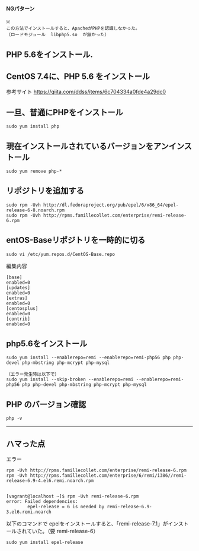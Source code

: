 #### NGパターン
```
※
この方法でインストールすると、ApacheがPHPを認識しなかった。
（ロードモジュール  libphp5.so  が無かった）
```

## PHP 5.6をインストール.

## CentOS 7.4に、PHP 5.6 をインストール
参考サイト
<https://qiita.com/ddss/items/6c704334a0fde4a29dc0>

## 一旦、普通にPHPをインストール
```
sudo yum install php
```

## 現在インストールされているバージョンをアンインストール
```
sudo yum remove php-*
```

## リポジトリを追加する
```
sudo rpm -Uvh http://dl.fedoraproject.org/pub/epel/6/x86_64/epel-release-6-8.noarch.rpm
sudo rpm -Uvh http://rpms.famillecollet.com/enterprise/remi-release-6.rpm
```

## entOS-Baseリポジトリを一時的に切る
```
sudo vi /etc/yum.repos.d/CentOS-Base.repo
```
編集内容
```
[base]
enabled=0
[updates]
enabled=0
[extras]
enabled=0
[centosplus]
enabled=0
[contrib]
enabled=0
```

## php5.6をインストール
```
sudo yum install --enablerepo=remi --enablerepo=remi-php56 php php-devel php-mbstring php-mcrypt php-mysql

（エラー発生時は以下で）
sudo yum install --skip-broken --enablerepo=remi --enablerepo=remi-php56 php php-devel php-mbstring php-mcrypt php-mysql
```

## PHP のバージョン確認
```
php -v
```



_________________________________________

## ハマった点

エラー
```
rpm -Uvh http://rpms.famillecollet.com/enterprise/remi-release-6.rpm
rpm -Uvh http://rpms.famillecollet.com/enterprise/6/remi/i386//remi-release-6.9-4.el6.remi.noarch.rpm


[vagrant@localhost ~]$ rpm -Uvh remi-release-6.rpm
error: Failed dependencies:
        epel-release = 6 is needed by remi-release-6.9-3.el6.remi.noarch
```

以下のコマンドで epelをインストールすると、「remi-release-7.1」がインストールされていた。（要 remi-release-6）
```
sudo yum install epel-release
```







